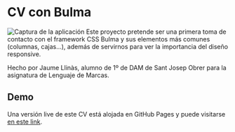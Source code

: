 # CV con Bulma
![Captura de la aplicación](https://i.ibb.co/wN5PC8S3/mock-rec.png)
Este proyecto pretende ser una primera toma de contacto con el framework CSS Bulma y sus elementos más comunes (columnas, cajas...), además de servirnos para ver la importancia del diseño responsive.

Hecho por Jaume Llinàs, alumno de 1º de DAM de Sant Josep Obrer para la asignatura de Lenguaje de Marcas.

## Demo
Una versión live de este CV está alojada en GitHub Pages y puede visitarse [en este link](https://jaumellinas.github.io/cv-bulma).
